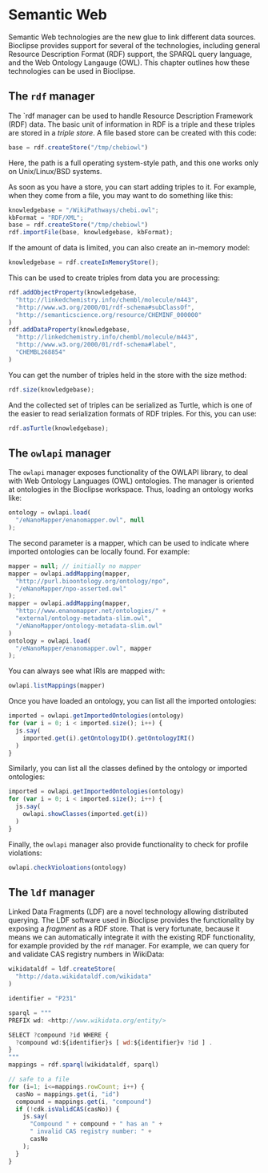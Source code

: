 # Semantic Web

Semantic Web technologies are the new glue to link different data sources. Bioclipse
provides support for several of the technologies, including general
Resource Description Format (RDF) support,
the SPARQL query language, and the Web Ontology Langauge
(OWL). This chapter outlines how these
technologies can be used in Bioclipse.

## The `rdf` manager

The `rdf manager can be used to handle Resource Description Framework
(RDF) data. The basic unit of
information in RDF is a triple and these triples are stored in a
*triple store*. A file based store can be created with this
code:

```js
base = rdf.createStore("/tmp/chebiowl")
```

Here, the path is a full operating system-style path, and this one works only
on Unix/Linux/BSD systems.

As soon as you have a store, you can start adding triples to it. For example,
when they come from a file, you may want to do something like
this:

```js
knowledgebase = "/WikiPathways/chebi.owl";
kbFormat = "RDF/XML";
base = rdf.createStore("/tmp/chebiowl")
rdf.importFile(base, knowledgebase, kbFormat);
```

If the amount of data is limited, you can also create an
in-memory model:

```js
knowledgebase = rdf.createInMemoryStore();
```

This can be used to create triples from data you are
processing:

```js
rdf.addObjectProperty(knowledgebase,
  "http://linkedchemistry.info/chembl/molecule/m443",
  "http://www.w3.org/2000/01/rdf-schema#subClassOf",
  "http://semanticscience.org/resource/CHEMINF_000000"
)
rdf.addDataProperty(knowledgebase,
  "http://linkedchemistry.info/chembl/molecule/m443",
  "http://www.w3.org/2000/01/rdf-schema#label",
  "CHEMBL268854"
)
```

You can get the number of triples held in the store with the size
method:

```js
rdf.size(knowledgebase);
```

And the collected set of triples can be serialized as Turtle, which
is one of the easier to read serialization formats of RDF triples.
For this, you can use:

```js
rdf.asTurtle(knowledgebase);
```

## The `owlapi` manager

The `owlapi` manager exposes functionality of the
OWLAPI library, to deal with Web
Ontology Languages (OWL)
ontologies. The manager is oriented at ontologies in the Bioclipse workspace.
Thus, loading an ontology works like:

```js
ontology = owlapi.load(
  "/eNanoMapper/enanomapper.owl", null
);
```

The second parameter is a mapper, which can be used to indicate where imported
ontologies can be locally found. For example:

```js
mapper = null; // initially no mapper
mapper = owlapi.addMapping(mapper,
  "http://purl.bioontology.org/ontology/npo",
  "/eNanoMapper/npo-asserted.owl"
);
mapper = owlapi.addMapping(mapper,
  "http://www.enanomapper.net/ontologies/" + 
  "external/ontology-metadata-slim.owl",
  "/eNanoMapper/ontology-metadata-slim.owl"
)
ontology = owlapi.load(
  "/eNanoMapper/enanomapper.owl", mapper
);
```

You can always see what IRIs are mapped with:

```js
owlapi.listMappings(mapper)
```

Once you have loaded an ontology, you can list all the imported
ontologies:

```js
imported = owlapi.getImportedOntologies(ontology)
for (var i = 0; i < imported.size(); i++) {
  js.say(
    imported.get(i).getOntologyID().getOntologyIRI()
  )
}
```

Similarly, you can list all the classes defined by the ontology or imported
ontologies:

```js
imported = owlapi.getImportedOntologies(ontology)
for (var i = 0; i < imported.size(); i++) {
  js.say(
    owlapi.showClasses(imported.get(i))
  )
}
```

Finally, the `owlapi` manager also provide functionality to check for profile
violations:

```js
owlapi.checkVioloations(ontology)
```

## The `ldf` manager

Linked Data Fragments (LDF) are a novel technology allowing
distributed querying. The LDF software used in Bioclipse provides the functionality
by exposing a *fragment* as a RDF store. That is very fortunate, because it
means we can automatically integrate it with the existing RDF functionality, for example
provided by the `rdf` manager. For example, we can query for and validate CAS
registry numbers in WikiData:

```js
wikidataldf = ldf.createStore(
  "http://data.wikidataldf.com/wikidata"
)

identifier = "P231"

sparql = """
PREFIX wd: <http://www.wikidata.org/entity/>

SELECT ?compound ?id WHERE {
  ?compound wd:${identifier}s [ wd:${identifier}v ?id ] .
}
"""
mappings = rdf.sparql(wikidataldf, sparql)

// safe to a file
for (i=1; i<=mappings.rowCount; i++) {
  casNo = mappings.get(i, "id")
  compound = mappings.get(i, "compound")
  if (!cdk.isValidCAS(casNo)) {
    js.say(
      "Compound " + compound + " has an " +
      " invalid CAS registry number: " +
      casNo
    );
  }
}
```


